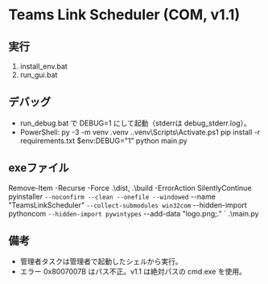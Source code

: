 # Teams Link Scheduler (COM, v1.1)

## 実行
1. install_env.bat
2. run_gui.bat

## デバッグ
- run_debug.bat で DEBUG=1 にして起動（stderrは debug_stderr.log）。
- PowerShell:
  py -3 -m venv .venv
  .\.venv\Scripts\Activate.ps1
  pip install -r requirements.txt
  $env:DEBUG="1"
  python main.py

## exeファイル
Remove-Item -Recurse -Force .\dist, .\build -ErrorAction SilentlyContinue
pyinstaller `
  --noconfirm --clean --onefile --windowed `
  --name "TeamsLinkScheduler" `
  --collect-submodules win32com `
  --hidden-import pythoncom `
  --hidden-import pywintypes `
  --add-data "logo.png;." `
  .\main.py


## 備考
- 管理者タスクは管理者で起動したシェルから実行。
- エラー 0x8007007B はパス不正。v1.1 は絶対パスの cmd.exe を使用。
